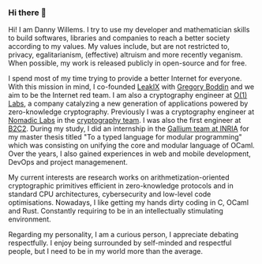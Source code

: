 ### Hi there 👋

Hi! I am Danny Willems.
I try to use my developer and mathematician skills to build softwares, libraries and companies to reach a better society according to my values.
My values include, but are not restricted to, privacy, egalitarianism, (effective) altruism and more recently veganism.
When possible, my work is released publicly in open-source and for free.

I spend most of my time trying to provide a better Internet for everyone. With this mission in mind, I co-founded [LeakIX](https://leakix.net) with [Gregory Boddin](https://github.com/gboddin/) and we aim to be the Internet red team.
I am also a cryptography engineer at [O(1) Labs](https://o1labs.org/), a company catalyzing a new generation of applications powered by zero-knowledge cryptography.
Previously I was a cryptography engineer at [Nomadic Labs](https://nomadic-labs.com) in the [cryptography team](https://research-development.nomadic-labs.com/files/cryptography.html).
I was also the first engineer at [B2C2](https://b2c2.com).
During my study, I did an internship in the [Gallium team at INRIA](https://gallium.inria.fr/) for my master thesis titled "To a typed language for modular programming" which was consisting on unifying the core and modular language of OCaml.
Over the years, I also gained experiences in web and mobile development, DevOps and project managemenent.

My current interests are research works on arithmetization-oriented cryptographic primitives efficient in zero-knowledge protocols and in standard CPU architectures, cybersecurity and low-level code optimisations.
Nowadays, I like getting my hands dirty coding in C, OCaml and Rust. Constantly requiring to be in an intellectually stimulating environment.

Regarding my personality, I am a curious person, I appreciate debating respectfully. I enjoy being surrounded by self-minded and respectful people, but I need to be in my world more than the average.
